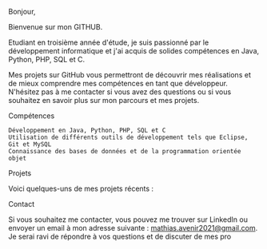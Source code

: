 Bonjour,

Bienvenue sur mon GITHUB.

Etudiant en troisième année d'étude, je suis passionné par le développement informatique et j'ai acquis de solides 
compétences en Java, Python, PHP, SQL et C.

Mes projets sur GitHub vous permettront de découvrir mes réalisations et de mieux comprendre mes compétences en tant que développeur. N'hésitez pas 
à me contacter si vous avez des questions ou si vous souhaitez en savoir plus sur mon parcours et mes projets.

Compétences

    Développement en Java, Python, PHP, SQL et C
    Utilisation de différents outils de développement tels que Eclipse, Git et MySQL
    Connaissance des bases de données et de la programmation orientée objet

Projets

Voici quelques-uns de mes projets récents :

    

Contact

Si vous souhaitez me contacter, vous pouvez me trouver sur LinkedIn ou envoyer un email à mon adresse suivante : 
mathias.avenir2021@gmail.com. Je serai ravi de répondre à vos questions et de discuter de mes pro
